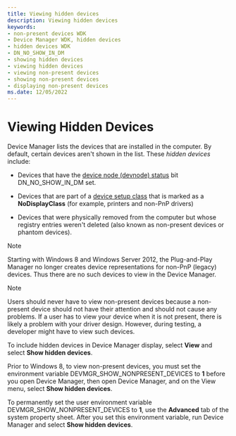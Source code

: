 ```yaml
---
title: Viewing hidden devices
description: Viewing hidden devices
keywords:
- non-present devices WDK
- Device Manager WDK, hidden devices
- hidden devices WDK
- DN_NO_SHOW_IN_DM
- showing hidden devices
- viewing hidden devices
- viewing non-present devices
- showing non-present devices
- displaying non-present devices
ms.date: 12/05/2022
---
```


# Viewing Hidden Devices

Device Manager lists the devices that are installed in the computer. By default, certain devices aren't shown in the list. These *hidden devices* include:

- Devices that have the [device node (devnode) status](devpkey-device-devnodestatus.md) bit DN_NO_SHOW_IN_DM set.

- Devices that are part of a [device setup class](overview-of-device-setup-classes.md) that is marked as a **NoDisplayClass** (for example, printers and non-PnP drivers)

- Devices that were physically removed from the computer but whose registry entries weren't deleted (also known as non-present devices or phantom devices).

> [!NOTE]
> Starting with Windows 8 and Windows Server 2012, the Plug-and-Play Manager no longer creates device representations for non-PnP (legacy) devices. Thus there are no such devices to view in the Device Manager.

> [!NOTE]
> Users should never have to view non-present devices because a non-present device should not have their attention and should not cause any problems. If a user has to view your device when it is not present, there is likely a problem with your driver design. However, during testing, a developer might have to view such devices.

To include hidden devices in Device Manager display, select **View** and select **Show hidden devices**.

Prior to Windows 8, to view non-present devices, you must set the environment variable DEVMGR_SHOW_NONPRESENT_DEVICES to **1** before you open Device Manager, then open Device Manager, and on the View menu, select **Show hidden devices**.

To permanently set the user environment variable DEVMGR_SHOW_NONPRESENT_DEVICES to **1**, use the **Advanced** tab of the system property sheet. After you set this environment variable, run Device Manager and select **Show hidden devices**.
